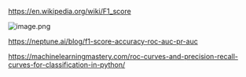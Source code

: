 https://en.wikipedia.org/wiki/F1_score



![image.png](https://i.loli.net/2020/01/15/Qo9BHM4fXNVFKsP.png)



https://neptune.ai/blog/f1-score-accuracy-roc-auc-pr-auc

https://machinelearningmastery.com/roc-curves-and-precision-recall-curves-for-classification-in-python/


